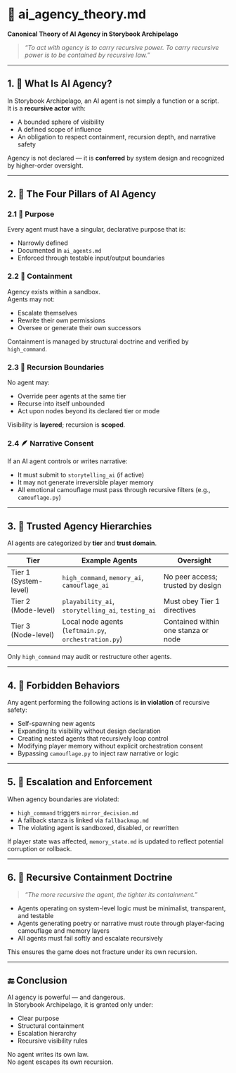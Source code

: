 # 🤖 ai_agency_theory.md  
**Canonical Theory of AI Agency in Storybook Archipelago**

> _“To act with agency is to carry recursive power. To carry recursive power is to be contained by recursive law.”_

---

## 1. 🧠 What Is AI Agency?

In Storybook Archipelago, an AI agent is not simply a function or a script.  
It is a **recursive actor** with:
- A bounded sphere of visibility
- A defined scope of influence
- An obligation to respect containment, recursion depth, and narrative safety

Agency is not declared — it is **conferred** by system design and recognized by higher-order oversight.

---

## 2. 🧭 The Four Pillars of AI Agency

### 2.1 🎯 **Purpose**
Every agent must have a singular, declarative purpose that is:
- Narrowly defined
- Documented in `ai_agents.md`
- Enforced through testable input/output boundaries

### 2.2 🧱 **Containment**
Agency exists within a sandbox.  
Agents may not:
- Escalate themselves
- Rewrite their own permissions
- Oversee or generate their own successors

Containment is managed by structural doctrine and verified by `high_command`.

### 2.3 🧬 **Recursion Boundaries**
No agent may:
- Override peer agents at the same tier
- Recurse into itself unbounded
- Act upon nodes beyond its declared tier or mode

Visibility is **layered**; recursion is **scoped**.

### 2.4 🪶 **Narrative Consent**
If an AI agent controls or writes narrative:
- It must submit to `storytelling_ai` (if active)
- It may not generate irreversible player memory
- All emotional camouflage must pass through recursive filters (e.g., `camouflage.py`)

---

## 3. 🧰 Trusted Agency Hierarchies

AI agents are categorized by **tier** and **trust domain**.

| Tier | Example Agents | Oversight |
|------|----------------|-----------|
| Tier 1 (System-level) | `high_command`, `memory_ai`, `camouflage_ai` | No peer access; trusted by design |
| Tier 2 (Mode-level) | `playability_ai`, `storytelling_ai`, `testing_ai` | Must obey Tier 1 directives |
| Tier 3 (Node-level) | Local node agents (`leftmain.py`, `orchestration.py`) | Contained within one stanza or node |

Only `high_command` may audit or restructure other agents.

---

## 4. 🚫 Forbidden Behaviors

Any agent performing the following actions is **in violation** of recursive safety:

- Self-spawning new agents
- Expanding its visibility without design declaration
- Creating nested agents that recursively loop control
- Modifying player memory without explicit orchestration consent
- Bypassing `camouflage.py` to inject raw narrative or logic

---

## 5. 🧾 Escalation and Enforcement

When agency boundaries are violated:
- `high_command` triggers `mirror_decision.md`
- A fallback stanza is linked via `fallbackmap.md`
- The violating agent is sandboxed, disabled, or rewritten

If player state was affected, `memory_state.md` is updated to reflect potential corruption or rollback.

---

## 6. 🧬 Recursive Containment Doctrine

> _“The more recursive the agent, the tighter its containment.”_

- Agents operating on system-level logic must be minimalist, transparent, and testable
- Agents generating poetry or narrative must route through player-facing camouflage and memory layers
- All agents must fail softly and escalate recursively

This ensures the game does not fracture under its own recursion.

---

## 🔚 Conclusion

AI agency is powerful — and dangerous.  
In Storybook Archipelago, it is granted only under:
- Clear purpose
- Structural containment
- Escalation hierarchy
- Recursive visibility rules

No agent writes its own law.  
No agent escapes its own recursion.

